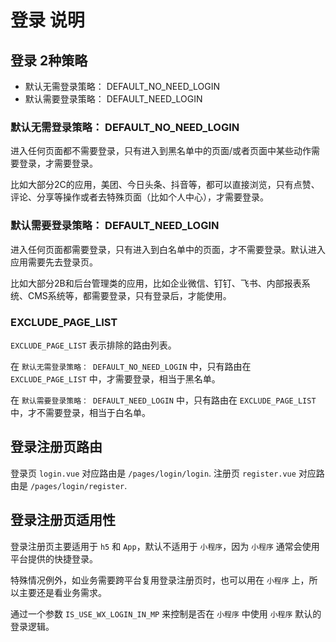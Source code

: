 # 登录 说明

## 登录 2种策略
- 默认无需登录策略： DEFAULT_NO_NEED_LOGIN
- 默认需要登录策略： DEFAULT_NEED_LOGIN

### 默认无需登录策略： DEFAULT_NO_NEED_LOGIN
进入任何页面都不需要登录，只有进入到黑名单中的页面/或者页面中某些动作需要登录，才需要登录。

比如大部分2C的应用，美团、今日头条、抖音等，都可以直接浏览，只有点赞、评论、分享等操作或者去特殊页面（比如个人中心），才需要登录。

### 默认需要登录策略： DEFAULT_NEED_LOGIN

进入任何页面都需要登录，只有进入到白名单中的页面，才不需要登录。默认进入应用需要先去登录页。

比如大部分2B和后台管理类的应用，比如企业微信、钉钉、飞书、内部报表系统、CMS系统等，都需要登录，只有登录后，才能使用。

### EXCLUDE_PAGE_LIST
`EXCLUDE_PAGE_LIST` 表示排除的路由列表。

在 `默认无需登录策略： DEFAULT_NO_NEED_LOGIN` 中，只有路由在 `EXCLUDE_PAGE_LIST` 中，才需要登录，相当于黑名单。

在 `默认需要登录策略： DEFAULT_NEED_LOGIN` 中，只有路由在 `EXCLUDE_PAGE_LIST` 中，才不需要登录，相当于白名单。


## 登录注册页路由

登录页 `login.vue` 对应路由是 `/pages/login/login`.
注册页 `register.vue` 对应路由是 `/pages/login/register`.

## 登录注册页适用性

登录注册页主要适用于 `h5` 和 `App`，默认不适用于 `小程序`，因为 `小程序` 通常会使用平台提供的快捷登录。

特殊情况例外，如业务需要跨平台复用登录注册页时，也可以用在 `小程序` 上，所以主要还是看业务需求。

通过一个参数 `IS_USE_WX_LOGIN_IN_MP` 来控制是否在 `小程序` 中使用 `小程序` 默认的登录逻辑。
